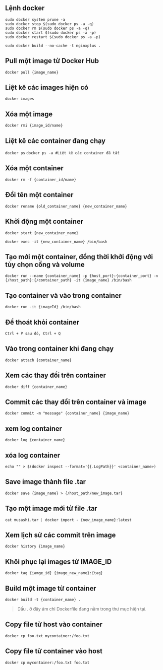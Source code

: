 ## Lệnh docker 
```
sudo docker system prune -a
sudo docker stop $(sudo docker ps -a -q)
sudo docker rm $(sudo docker ps -a -q)
sudo docker start $(sudo docker ps -a -p)
sudo docker restart $(sudo docker ps -a -p)

sudo docker build --no-cache -t nginxplus .
```
## Pull một image từ Docker Hub
`docker pull {image_name}`

## Liệt kê các images hiện có
`docker images`

## Xóa một image
`docker rmi {image_id/name}`

## Liệt kê các container đang chạy
`docker ps`
`docker ps -a #Liệt kê các container đã tắt`

## Xóa một container
`docker rm -f {container_id/name}`

## Đổi tên một container
`docker rename {old_container_name} {new_container_name}`

## Khởi động một container

`docker start {new_container_name}`

`docker exec -it {new_container_name} /bin/bash`

## Tạo mới một container, đồng thời khởi động với tùy chọn cổng và volume
`docker run --name {container_name} -p {host_port}:{container_port} -v {/host_path}:{/container_path} -it {image_name} /bin/bash`

## Tạo container và vào trong container
`docker run -it {imageId} /bin/bash`

## Để thoát khỏi container
`Ctrl + P sau đó, Ctrl + Q`

## Vào trong container khi đang chạy
`docker attach {container_name}`

## Xem các thay đổi trên container
`docker diff {container_name}`

## Commit các thay đổi trên container và image
`docker commit -m "message" {container_name} {image_name}`
## xem log container
`docker log {container_name}`

## xóa log container
`echo "" > $(docker inspect --format='{{.LogPath}}' <container_name>)`

## Save image thành file .tar
`docker save {image_name} > {/host_path/new_image.tar}`

## Tạo một image mới từ file .tar
`cat musashi.tar | docker import - {new_image_name}:latest`

## Xem lịch sử các commit trên image
`docker history {image_name}`

## Khôi phục lại images từ IMAGE_ID
`docker tag {iamge_id} {image_new_name}:{tag}`

## Build một image từ container
`docker build -t {container_name} .`
> Dấu . ở đây ám chỉ Dockerfile đang nằm trong thư mục hiện tại.

## Copy file từ host vào container
`docker cp foo.txt mycontainer:/foo.txt`

## Copy file từ container vào host
`docker cp mycontainer:/foo.txt foo.txt`
